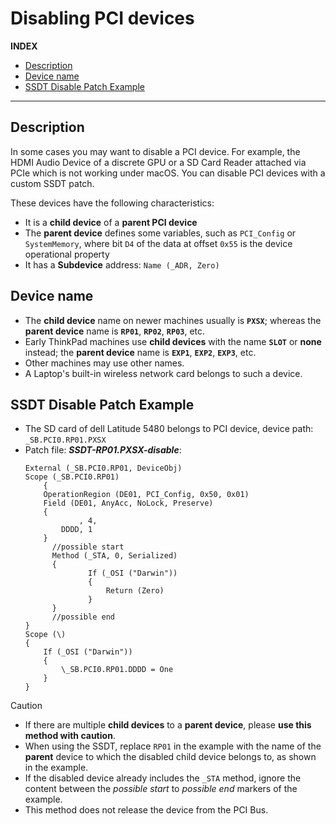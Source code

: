 # Disabling PCI devices

**INDEX**

- [Description](#description)
- [Device name](#device-name)
- [SSDT Disable Patch Example](#ssdt-disable-patch-example)

---

## Description

In some cases you may want to disable a PCI device. For example, the HDMI Audio Device of a discrete GPU or a SD Card Reader attached via PCIe which is not working under macOS. You can disable PCI devices with a custom SSDT patch.

These devices have the following characteristics:

- It is a **child device** of a **parent PCI device**
- The **parent device** defines some variables, such as `PCI_Config` or `SystemMemory`, where bit `D4` of the data at offset `0x55` is the device operational property
- It has a **Subdevice** address: `Name (_ADR, Zero)`  

## Device name

- The **child device** name on newer machines usually is **`PXSX`**; whereas the **parent device** name is **`RP01`**, **`RP02`**, **`RP03`**, etc.
- Early ThinkPad machines use **child devices** with the name **`SLOT`** or **none** instead; the **parent device** name is **`EXP1`**, **`EXP2`**, **`EXP3`**, etc.
- Other machines may use other names.
- A Laptop's built-in wireless network card belongs to such a device.

## SSDT Disable Patch Example

- The SD card of dell Latitude 5480 belongs to PCI device, device path: `_SB.PCI0.RP01.PXSX`
- Patch file: ***SSDT-RP01.PXSX-disable***:
  ```asl
  External (_SB.PCI0.RP01, DeviceObj)
  Scope (_SB.PCI0.RP01)
      {
      OperationRegion (DE01, PCI_Config, 0x50, 0x01)
      Field (DE01, AnyAcc, NoLock, Preserve)
      {
              , 4,
          DDDD, 1
      }
  		//possible start
  		Method (_STA, 0, Serialized)
  		{
  				If (_OSI ("Darwin"))
  				{
  					Return (Zero)
  				}
  		}
  		//possible end
  }  
  Scope (\)
  {
      If (_OSI ("Darwin"))
      {
          \_SB.PCI0.RP01.DDDD = One
      }
  }
  ```

> [!CAUTION]
>
> - If there are multiple **child devices** to a **parent device**, please **use this method with caution**.
> - When using the SSDT, replace `RP01` in the example with the name of the **parent** device to which the disabled child device belongs to, as shown in the example.
> - If the disabled device already includes the `_STA` method, ignore the content between the *possible start* to *possible end* markers of the example.
> - This method does not release the device from the PCI Bus.
